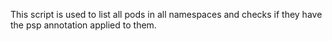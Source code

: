 This script is used to list all pods in all namespaces and checks if they have the psp annotation applied to them. 
